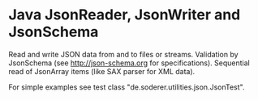 # Java JsonReader, JsonWriter and JsonSchema 
Read and write JSON data from and to files or streams.
Validation by JsonSchema (see http://json-schema.org for specifications).
Sequential read of JsonArray items (like SAX parser for XML data).

For simple examples see test class "de.soderer.utilities.json.JsonTest".

